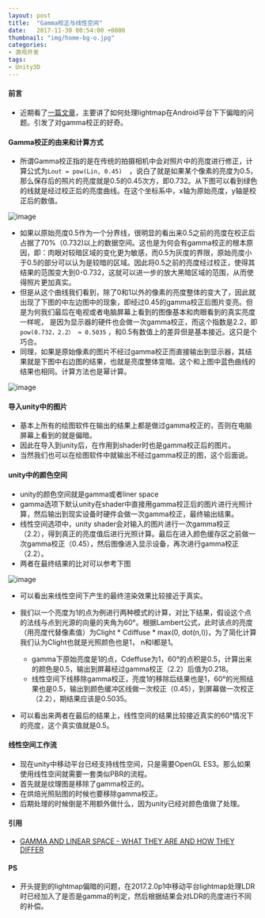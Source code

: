 ```yaml
---
layout: post
title:  "Gamma校正与线性空间"
date:   2017-11-30 00:54:00 +0800
thumbnail: "img/home-bg-o.jpg"
categories: 
- 游戏开发
tags:
- Unity3D
---
```


#### 前言
- 近期看了[一篇文章](https://blog.uwa4d.com/archives/1882.html)，主要讲了如何处理lightmap在Android平台下下偏暗的问题。引发了对gamma校正的好奇。

<!--more-->

#### Gamma校正的由来和计算方式
- 所谓Gamma校正指的是在传统的拍摄相机中会对照片中的亮度进行修正，计算公式为`Lout = pow(Lin, 0.45)  `，说白了就是如果某个像素的亮度为0.5，那么保存后的照片的亮度就是0.5的0.45次方，即0.732。从下图可以看到绿色的线就是经过校正后的亮度曲线。在这个坐标系中，x轴为原始亮度，y轴是校正后的数值。

![image](https://static1.squarespace.com/static/525ed7ade4b0924d2f499223/t/575f41b427d4bdc48f225b5d/1465860589637/A+graph+of+pow%28x%2C+gamma%29?format=750w)

- 如果以原始亮度0.5作为一个分界线，很明显的看出来0.5之前的亮度在校正后占据了70%（0.732)以上的数据空间。这也是为何会有gamma校正的根本原因，即：肉眼对较暗区域的变化更为敏感，而0.5为灰度的界限，原始亮度小于0.5的部分可以认为是较暗的区域。因此将0.5之前的亮度经过校正，使得其结果的范围变大到0-0.732，这就可以进一步的放大黑暗区域的范围，从而使得照片更加真实。
- 但是从这个曲线我们看到，除了0和1以外的像素的亮度整体的变大了，因此就出现了下图的中左边图中的现象，即经过0.45的gamma校正后图片变亮。但是为何我们最后在电视或者电脑屏幕上看到的图像基本和肉眼看到的真实亮度一样呢， 是因为显示器的硬件也会做一次gamma校正，而这个指数是2.2，即`pow(0.732，2.2） ≈ 0.5035` ，和0.5有数值上的差异但是基本接近。这只是个巧合。
- 同理，如果是原始像素的图片不经过gamma校正而直接输出到显示器，其结果就是下图中右边图的结果，也就是亮度整体变暗。这个和上图中蓝色曲线的结果也相同。计算方法也是幂计算。

![image](https://static1.squarespace.com/static/525ed7ade4b0924d2f499223/t/575f4222e321408871d71230/1465860711911/Images+representing+various+gamma+values?format=1000w)

#### 导入unity中的图片
- 基本上所有的绘图软件在输出的结果上都是做过gamma校正的，否则在电脑屏幕上看到的就是偏暗。
- 因此在导入到unity后，在作用到shader时也是gamma校正后的图片。
- 当然我们也可以在绘图软件中就输出不经过gamma校正的图，这个后面说。

#### unity中的颜色空间
- unity的颜色空间就是gamma或者liner space
- gamma选项下默认unity在shader中直接用gamma校正后的图片进行光照计算，然后输出到现实设备时硬件会做一次gamma校正，最终输出结果。
- 线性空间选项中，unity shader会对输入的图片进行一次gamma校正（2.2），得到真正的亮度值后进行光照计算。最后在进入颜色缓存区之前做一次gamma校正（0.45），然后图像进入显示设备，再次进行gamma校正（2.2）。
- 两者在最终结果的比对可以参考下图

![image](https://static1.squarespace.com/static/525ed7ade4b0924d2f499223/t/575f42e327d4bdc48f2261e4/1465860851928/An+image+comparing+gamma+and+linear+pipelines?format=1000w)

- 可以看出来线性空间下产生的最终渲染效果比较接近于真实。
- 我们以一个亮度为1的点为例进行两种模式的计算，对比下结果，假设这个点的法线与点到光源的向量的夹角为60°。根据Lambert公式，此时该点的亮度（用亮度代替像素值）为Clight * Cdiffuse * max(0, dot(n,I))，为了简化计算我们认为Clight也就是光照颜色也是1， n和I都是1。
    - gamma下原始亮度是1的点，Cdeffuse为1，60°的点积是0.5，计算出来的颜色是0.5，输出到屏幕经过gamma校正（2.2）后值为0.218。 
    - 线性空间下线移除gamma校正，亮度1的移除后结果也是1，60°的光照结果也是0.5，输出到颜色缓冲区线做一次校正（0.45），到屏幕做一次校正（2.2），期结果应该是0.5035。

- 可以看出来两者在最后的结果上，线性空间的结果比较接近真实的60°情况下的亮度，这个真实值就是0.5。

#### 线性空间工作流

- 现在unity中移动平台已经支持线性空间，只是需要OpenGL ES3。那么如果使用线性空间就需要一套类似PBR的流程。
- 首先就是纹理图是移除了gamma校正的。
- 在烘焙光照贴图的时候也要移除gamma校正。
- 后期处理的时候倒是不用额外做什么，因为unity已经对颜色值做了处理。

#### 引用
- [GAMMA AND LINEAR SPACE - WHAT THEY ARE AND HOW THEY DIFFER](http://www.kinematicsoup.com/news/2016/6/15/gamma-and-linear-space-what-they-are-how-they-differ)

#### PS
- 开头提到的lightmap偏暗的问题，在2017.2.0p1中移动平台lightmap处理LDR时已经加入了是否是gamma的判定，然后根据结果会对LDR的亮度进行不同的补偿。